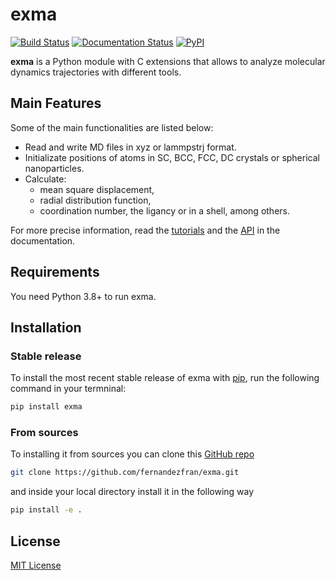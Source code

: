 # exma

[![Build Status](https://github.com/fernandezfran/exmap/actions/workflows/exma_ci.yml/badge.svg)](https://github.com/fernandezfran/exmap/actions/workflows/exma_ci.yml/badge.svg)
[![Documentation Status](https://readthedocs.org/projects/exma/badge/?version=latest)](https://exma.readthedocs.io/en/latest/?badge=latest)
[![PyPI](https://img.shields.io/pypi/v/exma)](https://pypi.org/project/exma/)

**exma** is a Python module with C extensions that allows to analyze molecular 
dynamics trajectories with different tools.


## Main Features

Some of the main functionalities are listed below:

* Read and write MD files in xyz or lammpstrj format.
* Initializate positions of atoms in SC, BCC, FCC, DC crystals or spherical
nanoparticles.
* Calculate: 
    - mean square displacement,
    - radial distribution function,
    - coordination number, the ligancy or in a shell,
among others.

For more precise information, read the [tutorials](https://exma.readthedocs.io/en/latest/tutorial.html)
and the [API](https://exma.readthedocs.io/en/latest/api.html) in the documentation.


## Requirements

You need Python 3.8+ to run exma. 


## Installation

### Stable release

To install the most recent stable release of exma with [pip](https://pip.pypa.io/en/stable/), 
run the following command in your termninal:

```bash
pip install exma
```

### From sources

To installing it from sources you can clone this [GitHub repo](https://github.com/fernandezfran/exma) 

```bash
git clone https://github.com/fernandezfran/exma.git
```

and inside your local directory install it in the following way 

```bash
pip install -e .
```


## License

[MIT License](https://github.com/fernandezfran/exma/blob/master/LICENSE)
